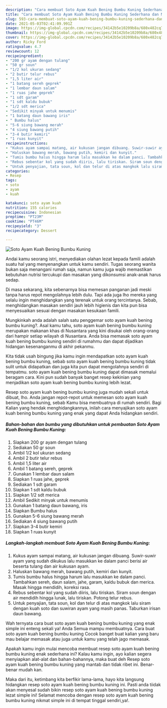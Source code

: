 ```yaml
---
description: "Cara membuat Soto Ayam Kuah Bening Bumbu Kuning Sederhana dan Mudah Dibuat"
title: "Cara membuat Soto Ayam Kuah Bening Bumbu Kuning Sederhana dan Mudah Dibuat"
slug: 593-cara-membuat-soto-ayam-kuah-bening-bumbu-kuning-sederhana-dan-mudah-dibuat
date: 2021-05-03T02:41:09.991Z
image: https://img-global.cpcdn.com/recipes/34142b5e10209b8a/680x482cq70/soto-ayam-kuah-bening-bumbu-kuning-foto-resep-utama.jpg
thumbnail: https://img-global.cpcdn.com/recipes/34142b5e10209b8a/680x482cq70/soto-ayam-kuah-bening-bumbu-kuning-foto-resep-utama.jpg
cover: https://img-global.cpcdn.com/recipes/34142b5e10209b8a/680x482cq70/soto-ayam-kuah-bening-bumbu-kuning-foto-resep-utama.jpg
author: Ricky Ford
ratingvalue: 4.7
reviewcount: 12
recipeingredient:
- "200 gr ayam dengan tulang"
- "50 gr soun"
- "1/2 kol ukuran sedang"
- "2 butir telur rebus"
- "1,5 liter air"
- "1 batang sereh geprek"
- "1 lembar daun salam"
- "1 ruas jahe geprek"
- "1 sdt garam"
- "1 sdt kaldu bubuk"
- "1/2 sdt merica"
- "Sedikit minyak untuk menumis"
- "1 batang daun bawang iris"
- " Bumbu halus"
- "5-6 siung bawang merah"
- "4 siung bawang putih"
- "3-4 butir kemiri"
- "1 ruas kunyit"
recipeinstructions:
- "Kukus ayam sampai matang, air kukusan jangan dibuang. Suwir-suwir ayam yang sudah dikukus lalu masukkan ke dalam panci berisi air beserta tulang dan air kukusan ayam."
- "Haluskan bawang merah, bawang putih, kemiri dan kunyit."
- "Tumis bumbu halus hingga harum lalu masukkan ke dalam panci. Tambahkan sereh, daun salam, jahe, garam, kaldu bubuk dan merica. Masak hingga mendidih, koreksi rasa."
- "Rebus sebentar kol yang sudah diiris, lalu tiriskan. Siram soun dengan air mendidih hingga lunak, lalu tiriskan. Potong telur rebus."
- "Untuk penyajian, tata soun, kol dan telur di atas mangkok lalu siram dengan kuah soto dan suwiran ayam yang masih panas. Taburkan irisan daun bawang."
categories:
- Resep
tags:
- soto
- ayam
- kuah

katakunci: soto ayam kuah 
nutrition: 155 calories
recipecuisine: Indonesian
preptime: "PT23M"
cooktime: "PT46M"
recipeyield: "3"
recipecategory: Dessert

---
```



![Soto Ayam Kuah Bening Bumbu Kuning](https://img-global.cpcdn.com/recipes/34142b5e10209b8a/680x482cq70/soto-ayam-kuah-bening-bumbu-kuning-foto-resep-utama.jpg)

Andai kamu seorang istri, menyediakan olahan lezat kepada famili adalah suatu hal yang menyenangkan untuk kamu sendiri. Tugas seorang  wanita bukan saja menangani rumah saja, namun kamu juga wajib memastikan kebutuhan nutrisi tercukupi dan masakan yang dikonsumsi anak-anak harus sedap.

Di masa  sekarang, kita sebenarnya bisa memesan panganan jadi meski tanpa harus repot mengolahnya lebih dulu. Tapi ada juga lho mereka yang selalu ingin menghidangkan yang terenak untuk orang tercintanya. Sebab, menghidangkan masakan sendiri jauh lebih higienis dan kita pun bisa menyesuaikan sesuai dengan masakan kesukaan famili. 



Mungkinkah anda adalah salah satu penggemar soto ayam kuah bening bumbu kuning?. Asal kamu tahu, soto ayam kuah bening bumbu kuning merupakan makanan khas di Nusantara yang kini disukai oleh orang-orang dari hampir setiap wilayah di Nusantara. Anda bisa memasak soto ayam kuah bening bumbu kuning sendiri di rumahmu dan dapat dijadikan hidangan kesenanganmu di akhir pekanmu.

Kita tidak usah bingung jika kamu ingin mendapatkan soto ayam kuah bening bumbu kuning, sebab soto ayam kuah bening bumbu kuning tidak sulit untuk didapatkan dan juga kita pun dapat mengolahnya sendiri di tempatmu. soto ayam kuah bening bumbu kuning dapat dimasak memalui beragam cara. Kini pun sudah banyak banget resep kekinian yang menjadikan soto ayam kuah bening bumbu kuning lebih lezat.

Resep soto ayam kuah bening bumbu kuning juga mudah sekali untuk dibuat, lho. Anda jangan repot-repot untuk memesan soto ayam kuah bening bumbu kuning, sebab Kamu bisa membuatnya di rumah sendiri. Bagi Kalian yang hendak menghidangkannya, inilah cara menyajikan soto ayam kuah bening bumbu kuning yang enak yang dapat Anda hidangkan sendiri.

<!--inarticleads1-->

##### Bahan-bahan dan bumbu yang dibutuhkan untuk pembuatan Soto Ayam Kuah Bening Bumbu Kuning:

1. Siapkan 200 gr ayam dengan tulang
1. Sediakan 50 gr soun
1. Ambil 1/2 kol ukuran sedang
1. Ambil 2 butir telur rebus
1. Ambil 1,5 liter air
1. Ambil 1 batang sereh, geprek
1. Gunakan 1 lembar daun salam
1. Siapkan 1 ruas jahe, geprek
1. Sediakan 1 sdt garam
1. Siapkan 1 sdt kaldu bubuk
1. Siapkan 1/2 sdt merica
1. Ambil Sedikit minyak untuk menumis
1. Gunakan 1 batang daun bawang, iris
1. Siapkan  Bumbu halus
1. Gunakan 5-6 siung bawang merah
1. Sediakan 4 siung bawang putih
1. Siapkan 3-4 butir kemiri
1. Siapkan 1 ruas kunyit




<!--inarticleads2-->

##### Langkah-langkah membuat Soto Ayam Kuah Bening Bumbu Kuning:

1. Kukus ayam sampai matang, air kukusan jangan dibuang. Suwir-suwir ayam yang sudah dikukus lalu masukkan ke dalam panci berisi air beserta tulang dan air kukusan ayam.
1. Haluskan bawang merah, bawang putih, kemiri dan kunyit.
1. Tumis bumbu halus hingga harum lalu masukkan ke dalam panci. Tambahkan sereh, daun salam, jahe, garam, kaldu bubuk dan merica. Masak hingga mendidih, koreksi rasa.
1. Rebus sebentar kol yang sudah diiris, lalu tiriskan. Siram soun dengan air mendidih hingga lunak, lalu tiriskan. Potong telur rebus.
1. Untuk penyajian, tata soun, kol dan telur di atas mangkok lalu siram dengan kuah soto dan suwiran ayam yang masih panas. Taburkan irisan daun bawang.




Wah ternyata cara buat soto ayam kuah bening bumbu kuning yang enak simple ini enteng sekali ya! Anda Semua mampu membuatnya. Cara buat soto ayam kuah bening bumbu kuning Cocok banget buat kalian yang baru mau belajar memasak atau juga untuk kamu yang telah jago memasak.

Apakah kamu ingin mulai mencoba membuat resep soto ayam kuah bening bumbu kuning enak sederhana ini? Kalau kamu ingin, ayo kalian segera menyiapkan alat-alat dan bahan-bahannya, maka buat deh Resep soto ayam kuah bening bumbu kuning yang mantab dan tidak ribet ini. Benar-benar mudah kan. 

Maka dari itu, ketimbang kita berfikir lama-lama, hayo kita langsung hidangkan resep soto ayam kuah bening bumbu kuning ini. Pasti anda tiidak akan menyesal sudah bikin resep soto ayam kuah bening bumbu kuning lezat simple ini! Selamat mencoba dengan resep soto ayam kuah bening bumbu kuning nikmat simple ini di tempat tinggal sendiri,ya!.

